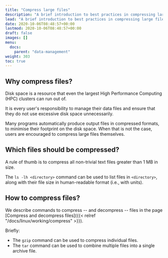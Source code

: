 ```yaml
---
title: "Compress large files"
description: "A brief introduction to best practices in compressing large files."
lead: "A brief introduction to best practices in compressing large files."
date: 2020-10-06T08:48:57+00:00
lastmod: 2020-10-06T08:48:57+00:00
draft: false
images: []
menu:
  docs:
    parent: "data-management"
weight: 303
toc: true
---
```


## Why compress files?

Disk space is a resource that even the largest High Performance Computing (HPC) clusters
can run out of.

It is every user's responsibility to manage their data files and ensure that they do not
use excessive disk space unnecessarily.

Many programs automatically produce output files in compressed formats, to minimise their
footprint on the disk space.
When that is not the case, users are encouraged to compress large files themselves.

## Which files should be compressed?

A rule of thumb is to compress all non-trivial text files greater than 1 MB in size.

The `ls -lh <directory>` command can be used to list files in `<directory>`, along with their
file size in human-readable format (i.e., with units).

## How to compress files?

We describe commands to compress -- and decompress -- files in the page
[Compress and decompress files]({{< relref "/docs/linux/working/compress" >}}).

Briefly:

- The `gzip` command can be used to compress individual files.
- The `tar` command can be used to combine multiple files into a single archive file.

<!-- Link definitions -->
